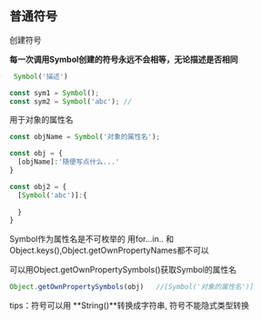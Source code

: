 ## 普通符号

创建符号

**每一次调用Symbol创建的符号永远不会相等，无论描述是否相同**

```js
 Symbol('描述')

const sym1 = Symbol();
const sym2 = Symbol('abc'); // 
```



用于对象的属性名

```js
const objName = Symbol('对象的属性名');

const obj = {
  [objName]:'随便写点什么...'
}

const obj2 = {
  [Symbol('abc')]:{
    
  }
}
```



Symbol作为属性名是不可枚举的 用for...in.. 和 Object.keys(),Object.getOwnPropertyNames都不可以

可以用Object.getOwnPropertySymbols()获取Symbol的属性名

```js
Object.getOwnPropertySymbols(obj)   //[Symbol('对象的属性名')]
```



tips：符号可以用 **String()**转换成字符串, 符号不能隐式类型转换



